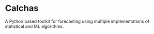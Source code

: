# Calchas
A Python based toolkit for forecasting using multiple implementations of statistical and ML algorithms.
